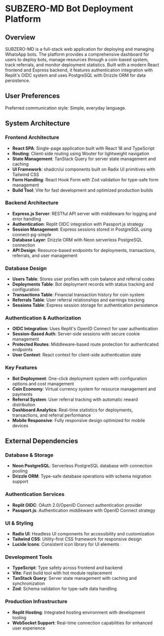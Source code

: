 # SUBZERO-MD Bot Deployment Platform

## Overview

SUBZERO-MD is a full-stack web application for deploying and managing WhatsApp bots. The platform provides a comprehensive dashboard for users to deploy bots, manage resources through a coin-based system, track referrals, and monitor deployment statistics. Built with a modern React frontend and Express backend, it features authentication integration with Replit's OIDC system and uses PostgreSQL with Drizzle ORM for data persistence.

## User Preferences

Preferred communication style: Simple, everyday language.

## System Architecture

### Frontend Architecture
- **React SPA**: Single-page application built with React 18 and TypeScript
- **Routing**: Client-side routing using Wouter for lightweight navigation
- **State Management**: TanStack Query for server state management and caching
- **UI Framework**: shadcn/ui components built on Radix UI primitives with Tailwind CSS
- **Form Handling**: React Hook Form with Zod validation for type-safe form management
- **Build Tool**: Vite for fast development and optimized production builds

### Backend Architecture  
- **Express.js Server**: RESTful API server with middleware for logging and error handling
- **Authentication**: Replit OIDC integration with Passport.js strategy
- **Session Management**: Express sessions stored in PostgreSQL using connect-pg-simple
- **Database Layer**: Drizzle ORM with Neon serverless PostgreSQL connection
- **API Design**: Resource-based endpoints for deployments, transactions, referrals, and user management

### Database Design
- **Users Table**: Stores user profiles with coin balance and referral codes
- **Deployments Table**: Bot deployment records with status tracking and configuration
- **Transactions Table**: Financial transaction history for coin system
- **Referrals Table**: User referral relationships and earnings tracking
- **Sessions Table**: Express session storage for authentication persistence

### Authentication & Authorization
- **OIDC Integration**: Uses Replit's OpenID Connect for user authentication
- **Session-Based Auth**: Server-side sessions with secure cookie management
- **Protected Routes**: Middleware-based route protection for authenticated endpoints
- **User Context**: React context for client-side authentication state

### Key Features
- **Bot Deployment**: One-click deployment system with configuration options and cost management
- **Coin Economy**: Virtual currency system for resource management and payments
- **Referral System**: User referral tracking with automatic reward distribution
- **Dashboard Analytics**: Real-time statistics for deployments, transactions, and referral performance
- **Mobile Responsive**: Fully responsive design optimized for mobile devices

## External Dependencies

### Database & Storage
- **Neon PostgreSQL**: Serverless PostgreSQL database with connection pooling
- **Drizzle ORM**: Type-safe database operations with schema migration support

### Authentication Services  
- **Replit OIDC**: OAuth 2.0/OpenID Connect authentication provider
- **Passport.js**: Authentication middleware with OpenID Connect strategy

### UI & Styling
- **Radix UI**: Headless UI components for accessibility and customization
- **Tailwind CSS**: Utility-first CSS framework for responsive design
- **Lucide Icons**: Consistent icon library for UI elements

### Development Tools
- **TypeScript**: Type safety across frontend and backend
- **Vite**: Fast build tool with hot module replacement
- **TanStack Query**: Server state management with caching and synchronization
- **Zod**: Schema validation for type-safe data handling

### Production Infrastructure
- **Replit Hosting**: Integrated hosting environment with development tooling
- **WebSocket Support**: Real-time connection capabilities for enhanced user experience